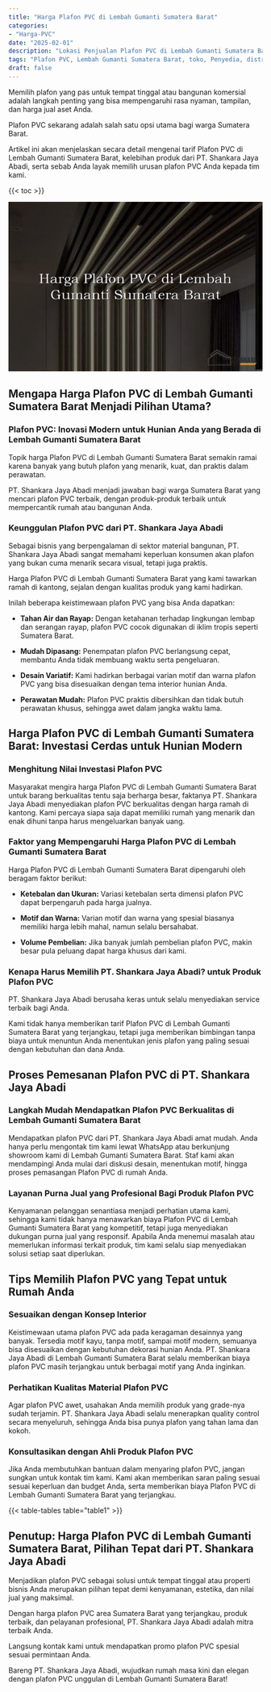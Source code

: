 ```yaml
---
title: "Harga Plafon PVC di Lembah Gumanti Sumatera Barat"
categories: 
- "Harga-PVC"
date: "2025-02-01"
description: "Lokasi Penjualan Plafon PVC di Lembah Gumanti Sumatera Barat untuk rumah, office, dan toko. Produk unggulan, pilihan motif, pilihan warna modern, beserta layanan instalasi oleh teknisi berpengalaman serta jaminan resmi!|Jasa distribusi Plafon PVC di Lembah Gumanti Sumatera Barat bagi kebutuhan tempat tinggal, office, maupun gerai, beserta material berkualitas dan pemasangan oleh tim profesional dan garansi resmi.|Solusi Plafon PVC di Lembah Gumanti Sumatera Barat yang terpercaya bagi tempat tinggal, kantor, dan gerai, bersama panel berkualitas dan instalasi oleh tim profesional serta jaminan resmi.|Distribusi Plafon PVC di Lembah Gumanti Sumatera Barat untuk tempat tinggal, kantor, dan ritel, dengan panel unggulan dan penempatan ditangani oleh teknisi profesional, lengkap dengan garansi resmi.}"
tags: "Plafon PVC, Lembah Gumanti Sumatera Barat, toko, Penyedia, distributor"
draft: false
---
```


Memilih plafon yang pas untuk tempat tinggal atau bangunan komersial adalah langkah penting yang bisa mempengaruhi rasa nyaman, tampilan, dan harga jual aset Anda.

Plafon PVC sekarang adalah salah satu opsi utama bagi warga Sumatera Barat.

Artikel ini akan menjelaskan secara detail mengenai tarif Plafon PVC di Lembah Gumanti Sumatera Barat, kelebihan produk dari PT. Shankara Jaya Abadi, serta sebab Anda layak memilih urusan plafon PVC Anda kepada tim kami.

{{< toc >}}

![Harga Plafon PVC di Lembah Gumanti Sumatera Barat](/images/Harga-PVC/Harga-Plafon-PVC-di-Lembah-Gumanti-Sumatera-Barat.png)


## Mengapa Harga Plafon PVC di Lembah Gumanti Sumatera Barat Menjadi Pilihan Utama?

### Plafon PVC: Inovasi Modern untuk Hunian Anda yang Berada di Lembah Gumanti Sumatera Barat

Topik harga Plafon PVC di Lembah Gumanti Sumatera Barat semakin ramai karena banyak yang butuh plafon yang menarik, kuat, dan praktis dalam perawatan.

PT. Shankara Jaya Abadi menjadi jawaban bagi warga Sumatera Barat yang mencari plafon PVC terbaik, dengan produk-produk terbaik untuk mempercantik rumah atau bangunan Anda.

### Keunggulan Plafon PVC dari PT. Shankara Jaya Abadi

Sebagai bisnis yang berpengalaman di sektor material bangunan, PT. Shankara Jaya Abadi sangat memahami keperluan konsumen akan plafon yang bukan cuma menarik secara visual, tetapi juga praktis.

Harga Plafon PVC di Lembah Gumanti Sumatera Barat yang kami tawarkan ramah di kantong, sejalan dengan kualitas produk yang kami hadirkan.

Inilah beberapa keistimewaan plafon PVC yang bisa Anda dapatkan:

- **Tahan Air dan Rayap:** Dengan ketahanan terhadap lingkungan lembap dan serangan rayap, plafon PVC cocok digunakan di iklim tropis seperti Sumatera Barat.

- **Mudah Dipasang:** Penempatan plafon PVC berlangsung cepat, membantu Anda tidak membuang waktu serta pengeluaran.

- **Desain Variatif:** Kami hadirkan berbagai varian motif dan warna plafon PVC yang bisa disesuaikan dengan tema interior hunian Anda.

- **Perawatan Mudah:** Plafon PVC praktis dibersihkan dan tidak butuh perawatan khusus, sehingga awet dalam jangka waktu lama.

## Harga Plafon PVC di Lembah Gumanti Sumatera Barat: Investasi Cerdas untuk Hunian Modern

### Menghitung Nilai Investasi Plafon PVC

Masyarakat mengira harga Plafon PVC di Lembah Gumanti Sumatera Barat untuk barang berkualitas tentu saja berharga besar, faktanya PT. Shankara Jaya Abadi menyediakan plafon PVC berkualitas dengan harga ramah di kantong. Kami percaya siapa saja dapat memiliki rumah yang menarik dan enak dihuni tanpa harus mengeluarkan banyak uang.

### Faktor yang Mempengaruhi Harga Plafon PVC di Lembah Gumanti Sumatera Barat

Harga Plafon PVC di Lembah Gumanti Sumatera Barat dipengaruhi oleh beragam faktor berikut:

- **Ketebalan dan Ukuran:** Variasi ketebalan serta dimensi plafon PVC dapat berpengaruh pada harga jualnya.

- **Motif dan Warna:** Varian motif dan warna yang spesial biasanya memiliki harga lebih mahal, namun selalu bersahabat.

- **Volume Pembelian:** Jika banyak jumlah pembelian plafon PVC, makin besar pula peluang dapat harga khusus dari kami.

### Kenapa Harus Memilih PT. Shankara Jaya Abadi? untuk Produk Plafon PVC

PT. Shankara Jaya Abadi berusaha keras untuk selalu menyediakan service terbaik bagi Anda.

Kami tidak hanya memberikan tarif Plafon PVC di Lembah Gumanti Sumatera Barat yang terjangkau, tetapi juga memberikan bimbingan tanpa biaya untuk menuntun Anda menentukan jenis plafon yang paling sesuai dengan kebutuhan dan dana Anda.

## Proses Pemesanan Plafon PVC di PT. Shankara Jaya Abadi

### Langkah Mudah Mendapatkan Plafon PVC Berkualitas di Lembah Gumanti Sumatera Barat

Mendapatkan plafon PVC dari PT. Shankara Jaya Abadi amat mudah. Anda hanya perlu mengontak tim kami lewat WhatsApp atau berkunjung showroom kami di Lembah Gumanti Sumatera Barat. Staf kami akan mendampingi Anda mulai dari diskusi desain, menentukan motif, hingga proses pemasangan Plafon PVC di rumah Anda.

### Layanan Purna Jual yang Profesional Bagi Produk Plafon PVC

Kenyamanan pelanggan senantiasa menjadi perhatian utama kami, sehingga kami tidak hanya menawarkan biaya Plafon PVC di Lembah Gumanti Sumatera Barat yang kompetitif, tetapi juga menyediakan dukungan purna jual yang responsif. Apabila Anda menemui masalah atau memerlukan informasi terkait produk, tim kami selalu siap menyediakan solusi setiap saat diperlukan.

## Tips Memilih Plafon PVC yang Tepat untuk Rumah Anda

### Sesuaikan dengan Konsep Interior

Keistimewaan utama plafon PVC ada pada keragaman desainnya yang banyak. Tersedia motif kayu, tanpa motif, sampai motif modern, semuanya bisa disesuaikan dengan kebutuhan dekorasi hunian Anda. PT. Shankara Jaya Abadi di Lembah Gumanti Sumatera Barat selalu memberikan biaya plafon PVC masih terjangkau untuk berbagai motif yang Anda inginkan.

### Perhatikan Kualitas Material Plafon PVC

Agar plafon PVC awet, usahakan Anda memilih produk yang grade-nya sudah terjamin. PT. Shankara Jaya Abadi selalu menerapkan quality control secara menyeluruh, sehingga Anda bisa punya plafon yang tahan lama dan kokoh.

### Konsultasikan dengan Ahli Produk Plafon PVC

Jika Anda membutuhkan bantuan dalam menyaring plafon PVC, jangan sungkan untuk kontak tim kami. Kami akan memberikan saran paling sesuai sesuai keperluan dan budget Anda, serta memberikan biaya Plafon PVC di Lembah Gumanti Sumatera Barat yang terjangkau.

{{< table-tables table="table1" >}}

## Penutup: Harga Plafon PVC di Lembah Gumanti Sumatera Barat, Pilihan Tepat dari PT. Shankara Jaya Abadi

Menjadikan plafon PVC sebagai solusi untuk tempat tinggal atau properti bisnis Anda merupakan pilihan tepat demi kenyamanan, estetika, dan nilai jual yang maksimal.

Dengan harga plafon PVC area Sumatera Barat yang terjangkau, produk terbaik, dan pelayanan profesional, PT. Shankara Jaya Abadi adalah mitra terbaik Anda.

Langsung kontak kami untuk mendapatkan promo plafon PVC spesial sesuai permintaan Anda.

Bareng PT. Shankara Jaya Abadi, wujudkan rumah masa kini dan elegan dengan plafon PVC unggulan di Lembah Gumanti Sumatera Barat!